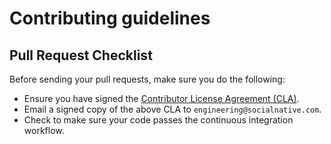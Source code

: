# Contributing guidelines

## Pull Request Checklist

Before sending your pull requests, make sure you do the following:

- Ensure you have signed the [Contributor License Agreement (CLA)](./CLA.md).
- Email a signed copy of the above CLA to `engineering@socialnative.com`.
- Check to make sure your code passes the continuous integration workflow.
